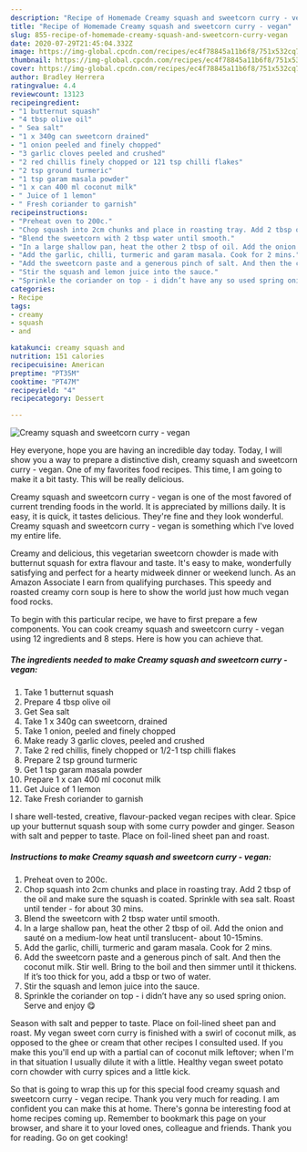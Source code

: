 ```yaml
---
description: "Recipe of Homemade Creamy squash and sweetcorn curry - vegan"
title: "Recipe of Homemade Creamy squash and sweetcorn curry - vegan"
slug: 855-recipe-of-homemade-creamy-squash-and-sweetcorn-curry-vegan
date: 2020-07-29T21:45:04.332Z
image: https://img-global.cpcdn.com/recipes/ec4f78845a11b6f8/751x532cq70/creamy-squash-and-sweetcorn-curry-vegan-recipe-main-photo.jpg
thumbnail: https://img-global.cpcdn.com/recipes/ec4f78845a11b6f8/751x532cq70/creamy-squash-and-sweetcorn-curry-vegan-recipe-main-photo.jpg
cover: https://img-global.cpcdn.com/recipes/ec4f78845a11b6f8/751x532cq70/creamy-squash-and-sweetcorn-curry-vegan-recipe-main-photo.jpg
author: Bradley Herrera
ratingvalue: 4.4
reviewcount: 13123
recipeingredient:
- "1 butternut squash"
- "4 tbsp olive oil"
- " Sea salt"
- "1 x 340g can sweetcorn drained"
- "1 onion peeled and finely chopped"
- "3 garlic cloves peeled and crushed"
- "2 red chillis finely chopped or 121 tsp chilli flakes"
- "2 tsp ground turmeric"
- "1 tsp garam masala powder"
- "1 x can 400 ml coconut milk"
- " Juice of 1 lemon"
- " Fresh coriander to garnish"
recipeinstructions:
- "Preheat oven to 200c."
- "Chop squash into 2cm chunks and place in roasting tray. Add 2 tbsp of the oil and make sure the squash is coated. Sprinkle with sea salt. Roast until tender - for about 30 mins."
- "Blend the sweetcorn with 2 tbsp water until smooth."
- "In a large shallow pan, heat the other 2 tbsp of oil. Add the onion and sauté on a medium-low heat until translucent- about 10-15mins."
- "Add the garlic, chilli, turmeric and garam masala. Cook for 2 mins."
- "Add the sweetcorn paste and a generous pinch of salt. And then the coconut milk. Stir well. Bring to the boil and then simmer until it thickens. If it’s too thick for you, add a tbsp or two of water."
- "Stir the squash and lemon juice into the sauce."
- "Sprinkle the coriander on top - i didn’t have any so used spring onion. Serve and enjoy 😋"
categories:
- Recipe
tags:
- creamy
- squash
- and

katakunci: creamy squash and 
nutrition: 151 calories
recipecuisine: American
preptime: "PT35M"
cooktime: "PT47M"
recipeyield: "4"
recipecategory: Dessert

---
```



![Creamy squash and sweetcorn curry - vegan](https://img-global.cpcdn.com/recipes/ec4f78845a11b6f8/751x532cq70/creamy-squash-and-sweetcorn-curry-vegan-recipe-main-photo.jpg)

Hey everyone, hope you are having an incredible day today. Today, I will show you a way to prepare a distinctive dish, creamy squash and sweetcorn curry - vegan. One of my favorites food recipes. This time, I am going to make it a bit tasty. This will be really delicious.

Creamy squash and sweetcorn curry - vegan is one of the most favored of current trending foods in the world. It is appreciated by millions daily. It is easy, it is quick, it tastes delicious. They're fine and they look wonderful. Creamy squash and sweetcorn curry - vegan is something which I've loved my entire life.

Creamy and delicious, this vegetarian sweetcorn chowder is made with butternut squash for extra flavour and taste. It&#39;s easy to make, wonderfully satisfying and perfect for a hearty midweek dinner or weekend lunch. As an Amazon Associate I earn from qualifying purchases. This speedy and roasted creamy corn soup is here to show the world just how much vegan food rocks.


To begin with this particular recipe, we have to first prepare a few components. You can cook creamy squash and sweetcorn curry - vegan using 12 ingredients and 8 steps. Here is how you can achieve that.

<!--inarticleads1-->

##### The ingredients needed to make Creamy squash and sweetcorn curry - vegan:

1. Take 1 butternut squash
1. Prepare 4 tbsp olive oil
1. Get  Sea salt
1. Take 1 x 340g can sweetcorn, drained
1. Take 1 onion, peeled and finely chopped
1. Make ready 3 garlic cloves, peeled and crushed
1. Take 2 red chillis, finely chopped or 1/2-1 tsp chilli flakes
1. Prepare 2 tsp ground turmeric
1. Get 1 tsp garam masala powder
1. Prepare 1 x can 400 ml coconut milk
1. Get  Juice of 1 lemon
1. Take  Fresh coriander to garnish


I share well-tested, creative, flavour-packed vegan recipes with clear. Spice up your butternut squash soup with some curry powder and ginger. Season with salt and pepper to taste. Place on foil-lined sheet pan and roast. 

<!--inarticleads2-->

##### Instructions to make Creamy squash and sweetcorn curry - vegan:

1. Preheat oven to 200c.
1. Chop squash into 2cm chunks and place in roasting tray. Add 2 tbsp of the oil and make sure the squash is coated. Sprinkle with sea salt. Roast until tender - for about 30 mins.
1. Blend the sweetcorn with 2 tbsp water until smooth.
1. In a large shallow pan, heat the other 2 tbsp of oil. Add the onion and sauté on a medium-low heat until translucent- about 10-15mins.
1. Add the garlic, chilli, turmeric and garam masala. Cook for 2 mins.
1. Add the sweetcorn paste and a generous pinch of salt. And then the coconut milk. Stir well. Bring to the boil and then simmer until it thickens. If it’s too thick for you, add a tbsp or two of water.
1. Stir the squash and lemon juice into the sauce.
1. Sprinkle the coriander on top - i didn’t have any so used spring onion. Serve and enjoy 😋


Season with salt and pepper to taste. Place on foil-lined sheet pan and roast. My vegan sweet corn curry is finished with a swirl of coconut milk, as opposed to the ghee or cream that other recipes I consulted used. If you make this you&#39;ll end up with a partial can of coconut milk leftover; when I&#39;m in that situation I usually dilute it with a little. Healthy vegan sweet potato corn chowder with curry spices and a little kick. 

So that is going to wrap this up for this special food creamy squash and sweetcorn curry - vegan recipe. Thank you very much for reading. I am confident you can make this at home. There's gonna be interesting food at home recipes coming up. Remember to bookmark this page on your browser, and share it to your loved ones, colleague and friends. Thank you for reading. Go on get cooking!
